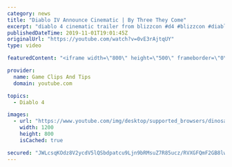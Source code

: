 ```yaml
---
category: news
title: "Diablo IV Announce Cinematic | By Three They Come"
excerpt: "diablo 4 cinematic trailer from blizzcon #d4 #blizzcon #diablo."
publishedDateTime: 2019-11-01T19:01:45Z
originalUrl: "https://youtube.com/watch?v=0vE3rAjtqUY"
type: video

featuredContent: "<iframe width=\"800\" height=\"500\" frameborder=\"0\" src=\"https://www.youtube.com/embed/0vE3rAjtqUY\" allow=\"accelerometer; autoplay; encrypted-media; gyroscope; picture-in-picture\" allowfullscreen></iframe>"

provider:
  name: Game Clips And Tips
  domain: youtube.com

topics:
  - Diablo 4

images:
  - url: "https://www.youtube.com/img/desktop/supported_browsers/dinosaur.png"
    width: 1200
    height: 800
    isCached: true

secured: "JWLcsqKOdz8V2ycdV5lQSbdpatcu9Ljn9bRMsuZ7R85ucz/RVXGFQmF2GB8lwVgofg5BxhJJOfTxnk1L6H18ayNHx2oX7K7q2rNIP9RsCLGGCBPzVj6esjwyCHdoi8keGvl7ZhLKj6cx2VPxp9sTDuJZwA7FDLkBUMIpmjMB4qwRmWl1W7vL1SanpM/2gKm7WmdtGeOvVUo2jT8kr/IBc8TT2yag+rHhRuAAJ2b5Zs/51dkiF3gxjwyvQ4unHGyBlcSbmONtVbsi0E3/fs8AGX0LoVKHq16ptM7uIoI+6Avmd52tVcRJSEMWzctZniGsh3cMicRgtQcQ9vg0VmGfMAT9wNn4RQDchQCLAMMEWJKf3KDOZZ/QoTR73QJ9iJnrKcj/WnpIONrj3zE1l9npyQ==;AZdTGTJKy/XOC9Ql5QqO5w=="
---
```


